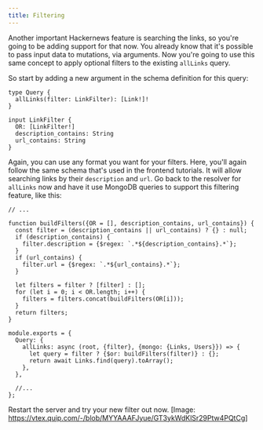 ```yaml
---
title: Filtering
---
```


Another important Hackernews feature is searching the links, so you're going to be adding support for that now. You already know that it's possible to pass input data to mutations, via arguments. Now you're going to use this same concept to apply optional filters to the existing `allLinks` query.

So start by adding a new argument in the schema definition for this query:

```
type Query {
  allLinks(filter: LinkFilter): [Link!]!
}

input LinkFilter {
  OR: [LinkFilter!]
  description_contains: String
  url_contains: String
}
```

Again, you can use any format you want for your filters. Here, you'll again follow the same schema that's used in the frontend tutorials. It will allow searching links by their `description` and `url`. Go back to the resolver for `allLinks` now and have it use MongoDB queries to support this filtering feature, like this:

```
// ...

function buildFilters({OR = [], description_contains, url_contains}) {
  const filter = (description_contains || url_contains) ? {} : null;
  if (description_contains) {
    filter.description = {$regex: `.*${description_contains}.*`};
  }
  if (url_contains) {
    filter.url = {$regex: `.*${url_contains}.*`};
  }

  let filters = filter ? [filter] : [];
  for (let i = 0; i < OR.length; i++) {
    filters = filters.concat(buildFilters(OR[i]));
  }
  return filters;
}

module.exports = {
  Query: {
    allLinks: async (root, {filter}, {mongo: {Links, Users}}) => {
      let query = filter ? {$or: buildFilters(filter)} : {};
      return await Links.find(query).toArray();
    },
  },
  
  //...
};
```

Restart the server and try your new filter out now.
[Image: https://vtex.quip.com/-/blob/MYYAAAFJyue/GT3ykWdKlSr29Ptw4PQtCg]